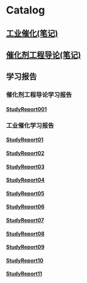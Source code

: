 # Catalog

## [工业催化(笔记)](IndustrialCatalysis.md)

## [催化剂工程导论(笔记)](IntroductionToCatalystEngineering.md)

## 学习报告

### 催化剂工程导论学习报告

#### [StudyReport001](StudyReport001.md)

### 工业催化学习报告

#### [StudyReport01](StudyReport01.md)

#### [StudyReport02](StudyReport02.md)

#### [StudyReport03](StudyReport03.md)

#### [StudyReport04](StudyReport04.md)

#### [StudyReport05](StudyReport05.md)

#### [StudyReport06](StudyReport06.md)

#### [StudyReport07](StudyReport07.md)

#### [StudyReport08](StudyReport08.md)

#### [StudyReport09](StudyReport09.md)

#### [StudyReport10](StudyReport10.md)

#### [StudyReport11](StudyReport11.md)